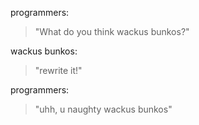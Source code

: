 programmers:  
> "What do you think wackus bunkos?" 
 
wackus bunkos:  
>"rewrite it!"   


programmers:  
>"uhh, u naughty wackus bunkos" 